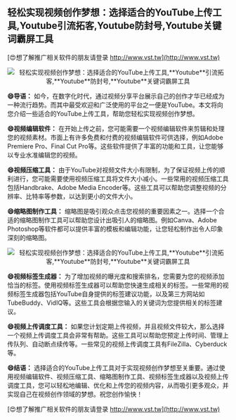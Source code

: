 ## **轻松实现视频创作梦想：选择适合的YouTube上传工具,**Youtube**引流拓客,**Youtube**防封号,**Youtube**关键词霸屏工具**

[😍想了解推广相关软件的朋友请登录 http://www.vst.tw](http://www.vst.tw)

 <center><img src="https://vst.tw/MP4/tuiguang/png/8.png" alt="轻松实现视频创作梦想：选择适合的YouTube上传工具,**Youtube**引流拓客,**Youtube**防封号,**Youtube**关键词霸屏工具"></center>

**😄导语：**
如今，在数字化时代，通过视频分享平台展示自己的创作才华已经成为一种流行趋势。而其中最受欢迎和广泛使用的平台之一便是YouTube。本文将向您介绍一些适合的YouTube上传工具，帮助您轻松实现视频创作梦想。

**😄视频编辑软件：**
在开始上传之前，您可能需要一个视频编辑软件来剪辑和处理您的视频素材。市面上有许多免费和付费的视频编辑软件可供选择，例如Adobe Premiere Pro、Final Cut Pro等。这些软件提供了丰富的功能和工具，让您能够以专业水准编辑您的视频。

**😄视频压缩工具：**
由于YouTube对视频文件大小有限制，为了保证视频上传的顺利进行，您可能需要使用视频压缩工具将文件大小减小。一些常用的视频压缩工具包括Handbrake、Adobe Media Encoder等。这些工具可以帮助您调整视频的分辨率、比特率等参数，以达到更小的文件大小。

**😄缩略图制作工具：**
缩略图是吸引观众点击您视频的重要因素之一。选择一个合适的缩略图制作工具可以帮助您设计出吸引人的缩略图。例如Canva、Adobe Photoshop等软件都可以提供丰富的模板和编辑功能，让您轻松制作出令人印象深刻的缩略图。

 <center><img src="https://vst.tw/MP4/tuiguang/png/4.png" alt="轻松实现视频创作梦想：选择适合的YouTube上传工具,**Youtube**引流拓客,**Youtube**防封号,**Youtube**关键词霸屏工具"></center>

**😄视频标签生成器：**
为了增加视频的曝光度和搜索排名，您需要为您的视频添加恰当的标签。使用视频标签生成器可以帮助您快速生成相关的标签。一些常用的视频标签生成器包括YouTube自身提供的标签建议功能，以及第三方网站如TubeBuddy、VidIQ等。这些工具会根据您输入的关键词为您提供相关的标签建议。

**😄视频上传调度工具：**
如果您计划定期上传视频，并且视频文件较大，那么选择一个视频上传调度工具会非常有帮助。这些工具可以帮助您预定上传时间、管理上传队列、自动断点续传等。一些常见的视频上传调度工具有FileZilla、Cyberduck等。

**😄结语：**
选择适合的YouTube上传工具对于实现视频创作梦想至关重要。通过使用视频编辑软件、视频压缩工具、缩略图制作工具、视频标签生成器以及视频上传调度工具，您可以轻松地编辑、优化和上传您的视频内容，从而吸引更多观众，并实现自己在视频创作领域的梦想。祝您创作愉快！

[😍想了解推广相关软件的朋友请登录 http://www.vst.tw](http://www.vst.tw)



